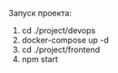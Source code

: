 Запуск проекта:

1) cd ./project/devops
2) docker-compose up -d
3) cd ./project/frontend
4) npm start
